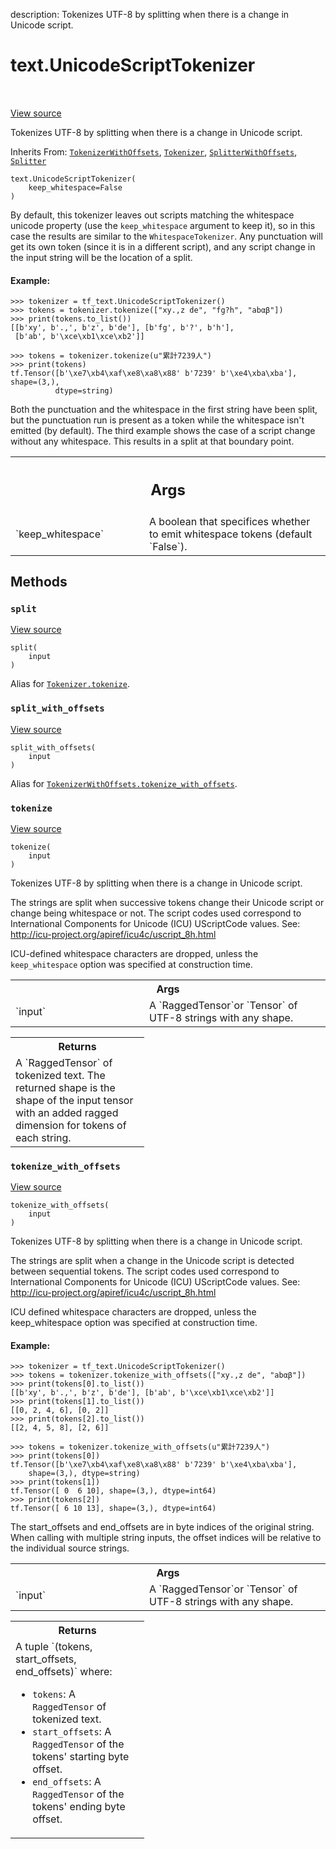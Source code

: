 description: Tokenizes UTF-8 by splitting when there is a change in Unicode
script.

<div itemscope itemtype="http://developers.google.com/ReferenceObject">
<meta itemprop="name" content="text.UnicodeScriptTokenizer" />
<meta itemprop="path" content="Stable" />
<meta itemprop="property" content="__init__"/>
<meta itemprop="property" content="split"/>
<meta itemprop="property" content="split_with_offsets"/>
<meta itemprop="property" content="tokenize"/>
<meta itemprop="property" content="tokenize_with_offsets"/>
</div>

# text.UnicodeScriptTokenizer

<!-- Insert buttons and diff -->

<table class="tfo-notebook-buttons tfo-api nocontent" align="left">

</table>

<a target="_blank" href="https://github.com/tensorflow/text/tree/master/tensorflow_text/python/ops/unicode_script_tokenizer.py">View
source</a>

Tokenizes UTF-8 by splitting when there is a change in Unicode script.

Inherits From: [`TokenizerWithOffsets`](../text/TokenizerWithOffsets.md),
[`Tokenizer`](../text/Tokenizer.md),
[`SplitterWithOffsets`](../text/SplitterWithOffsets.md),
[`Splitter`](../text/Splitter.md)

<pre class="devsite-click-to-copy prettyprint lang-py tfo-signature-link">
<code>text.UnicodeScriptTokenizer(
    keep_whitespace=False
)
</code></pre>

<!-- Placeholder for "Used in" -->

By default, this tokenizer leaves out scripts matching the whitespace unicode
property (use the `keep_whitespace` argument to keep it), so in this case the
results are similar to the `WhitespaceTokenizer`. Any punctuation will get its
own token (since it is in a different script), and any script change in the
input string will be the location of a split.

#### Example:

```
>>> tokenizer = tf_text.UnicodeScriptTokenizer()
>>> tokens = tokenizer.tokenize(["xy.,z de", "fg?h", "abαβ"])
>>> print(tokens.to_list())
[[b'xy', b'.,', b'z', b'de'], [b'fg', b'?', b'h'],
 [b'ab', b'\xce\xb1\xce\xb2']]
```

```
>>> tokens = tokenizer.tokenize(u"累計7239人")
>>> print(tokens)
tf.Tensor([b'\xe7\xb4\xaf\xe8\xa8\x88' b'7239' b'\xe4\xba\xba'], shape=(3,),
          dtype=string)
```

Both the punctuation and the whitespace in the first string have been split, but
the punctuation run is present as a token while the whitespace isn't emitted (by
default). The third example shows the case of a script change without any
whitespace. This results in a split at that boundary point.

<!-- Tabular view -->
 <table class="responsive fixed orange">
<colgroup><col width="214px"><col></colgroup>
<tr><th colspan="2"><h2 class="add-link">Args</h2></th></tr>

<tr>
<td>
`keep_whitespace`
</td>
<td>
A boolean that specifices whether to emit whitespace
tokens (default `False`).
</td>
</tr>
</table>

## Methods

<h3 id="split"><code>split</code></h3>

<a target="_blank" href="https://github.com/tensorflow/text/tree/master/tensorflow_text/python/ops/tokenization.py">View
source</a>

<pre class="devsite-click-to-copy prettyprint lang-py tfo-signature-link">
<code>split(
    input
)
</code></pre>

Alias for
<a href="../text/Tokenizer.md#tokenize"><code>Tokenizer.tokenize</code></a>.

<h3 id="split_with_offsets"><code>split_with_offsets</code></h3>

<a target="_blank" href="https://github.com/tensorflow/text/tree/master/tensorflow_text/python/ops/tokenization.py">View
source</a>

<pre class="devsite-click-to-copy prettyprint lang-py tfo-signature-link">
<code>split_with_offsets(
    input
)
</code></pre>

Alias for
<a href="../text/TokenizerWithOffsets.md#tokenize_with_offsets"><code>TokenizerWithOffsets.tokenize_with_offsets</code></a>.

<h3 id="tokenize"><code>tokenize</code></h3>

<a target="_blank" href="https://github.com/tensorflow/text/tree/master/tensorflow_text/python/ops/unicode_script_tokenizer.py">View
source</a>

<pre class="devsite-click-to-copy prettyprint lang-py tfo-signature-link">
<code>tokenize(
    input
)
</code></pre>

Tokenizes UTF-8 by splitting when there is a change in Unicode script.

The strings are split when successive tokens change their Unicode script or
change being whitespace or not. The script codes used correspond to
International Components for Unicode (ICU) UScriptCode values. See:
http://icu-project.org/apiref/icu4c/uscript_8h.html

ICU-defined whitespace characters are dropped, unless the `keep_whitespace`
option was specified at construction time.

<!-- Tabular view -->
 <table class="responsive fixed orange">
<colgroup><col width="214px"><col></colgroup>
<tr><th colspan="2">Args</th></tr>

<tr>
<td>
`input`
</td>
<td>
A `RaggedTensor`or `Tensor` of UTF-8 strings with any shape.
</td>
</tr>
</table>

<!-- Tabular view -->
 <table class="responsive fixed orange">
<colgroup><col width="214px"><col></colgroup>
<tr><th colspan="2">Returns</th></tr>
<tr class="alt">
<td colspan="2">
A `RaggedTensor` of tokenized text. The returned shape is the shape of the
input tensor with an added ragged dimension for tokens of each string.
</td>
</tr>

</table>

<h3 id="tokenize_with_offsets"><code>tokenize_with_offsets</code></h3>

<a target="_blank" href="https://github.com/tensorflow/text/tree/master/tensorflow_text/python/ops/unicode_script_tokenizer.py">View
source</a>

<pre class="devsite-click-to-copy prettyprint lang-py tfo-signature-link">
<code>tokenize_with_offsets(
    input
)
</code></pre>

Tokenizes UTF-8 by splitting when there is a change in Unicode script.

The strings are split when a change in the Unicode script is detected between
sequential tokens. The script codes used correspond to International Components
for Unicode (ICU) UScriptCode values. See:
http://icu-project.org/apiref/icu4c/uscript_8h.html

ICU defined whitespace characters are dropped, unless the keep_whitespace option
was specified at construction time.

#### Example:

```
>>> tokenizer = tf_text.UnicodeScriptTokenizer()
>>> tokens = tokenizer.tokenize_with_offsets(["xy.,z de", "abαβ"])
>>> print(tokens[0].to_list())
[[b'xy', b'.,', b'z', b'de'], [b'ab', b'\xce\xb1\xce\xb2']]
>>> print(tokens[1].to_list())
[[0, 2, 4, 6], [0, 2]]
>>> print(tokens[2].to_list())
[[2, 4, 5, 8], [2, 6]]
```

```
>>> tokens = tokenizer.tokenize_with_offsets(u"累計7239人")
>>> print(tokens[0])
tf.Tensor([b'\xe7\xb4\xaf\xe8\xa8\x88' b'7239' b'\xe4\xba\xba'],
    shape=(3,), dtype=string)
>>> print(tokens[1])
tf.Tensor([ 0  6 10], shape=(3,), dtype=int64)
>>> print(tokens[2])
tf.Tensor([ 6 10 13], shape=(3,), dtype=int64)
```

The start_offsets and end_offsets are in byte indices of the original string.
When calling with multiple string inputs, the offset indices will be relative to
the individual source strings.

<!-- Tabular view -->
 <table class="responsive fixed orange">
<colgroup><col width="214px"><col></colgroup>
<tr><th colspan="2">Args</th></tr>

<tr>
<td>
`input`
</td>
<td>
A `RaggedTensor`or `Tensor` of UTF-8 strings with any shape.
</td>
</tr>
</table>

<!-- Tabular view -->
 <table class="responsive fixed orange">
<colgroup><col width="214px"><col></colgroup>
<tr><th colspan="2">Returns</th></tr>
<tr class="alt">
<td colspan="2">
A tuple `(tokens, start_offsets, end_offsets)` where:

*   `tokens`: A `RaggedTensor` of tokenized text.
*   `start_offsets`: A `RaggedTensor` of the tokens' starting byte offset.
*   `end_offsets`: A `RaggedTensor` of the tokens' ending byte offset. </td>
    </tr>

</table>
